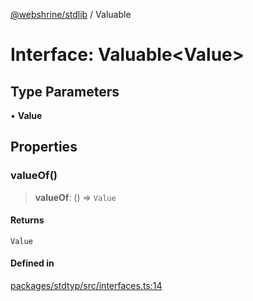 [@webshrine/stdlib](../globals.md) / Valuable

# Interface: Valuable\<Value\>

## Type Parameters

• **Value**

## Properties

### valueOf()

> **valueOf**: () => `Value`

#### Returns

`Value`

#### Defined in

[packages/stdtyp/src/interfaces.ts:14](https://github.com/webshrine/webshrine/blob/8cedc3f2efca3108f17475a5ce8404715d0d24a5/packages/stdtyp/src/interfaces.ts#L14)

